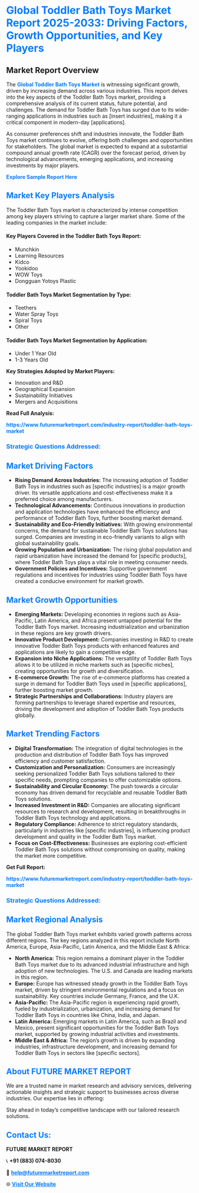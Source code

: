 <h1 style="color: #007BFF;">Global Toddler Bath Toys Market Report 2025-2033: Driving Factors, Growth Opportunities, and Key Players</h1>

<section id="overview">
<h2>Market Report Overview</h2>
<p>The <a href="https://www.futuremarketreport.com/industry-report/toddler-bath-toys-market" style="color: #007BFF; text-decoration: none;"><strong>Global Toddler Bath Toys Market</strong></a> is witnessing significant growth, driven by increasing demand across various industries. This report delves into the key aspects of the Toddler Bath Toys market, providing a comprehensive analysis of its current status, future potential, and challenges. The demand for Toddler Bath Toys has surged due to its wide-ranging applications in industries such as [insert industries], making it a critical component in modern-day [applications].</p>
<p>As consumer preferences shift and industries innovate, the Toddler Bath Toys market continues to evolve, offering both challenges and opportunities for stakeholders. The global market is expected to expand at a substantial compound annual growth rate (CAGR) over the forecast period, driven by technological advancements, emerging applications, and increasing investments by major players.</p>
</section>

<section id="overview">
<p><a href="https://www.futuremarketreport.com/request-sample/reportId=61798" style="color: #007BFF; text-decoration: none;"><strong>Explore Sample Report Here</strong></a></p>
</section>

<section id="key-players">
<h2 style="color: #007BFF;">Market Key Players Analysis</h2>
<p>The Toddler Bath Toys market is characterized by intense competition among key players striving to capture a larger market share. Some of the leading companies in the market include:</p>
<h4>Key Players Covered in the Toddler Bath Toys Report:</h4>
<ul><li>Munchkin</li><li>Learning Resources</li><li>Kidco</li><li>Yookidoo</li><li>WOW Toys</li><li>Dongguan Yotoys Plastic</li></ul>
<h4>Toddler Bath Toys Market Segmentation by Type:</h4>
<ul><li>Teethers</li><li>Water Spray Toys</li><li>Spiral Toys</li><li>Other</li></ul>

<h4>Toddler Bath Toys Market Segmentation by Application:</h4>
<ul><li>Under 1 Year Old</li><li>1-3 Years Old</li></ul>
<p><strong>Key Strategies Adopted by Market Players:</strong></p>
<ul>
<li>Innovation and R&D</li>
<li>Geographical Expansion</li>
<li>Sustainability Initiatives</li>
<li>Mergers and Acquisitions</li>
</ul>
</section>

<section>
<p><strong>Read Full Analysis: </strong></p><a href="https://www.futuremarketreport.com/industry-report/toddler-bath-toys-market" style="color: #007BFF; text-decoration: none;"><strong>https://www.futuremarketreport.com/industry-report/toddler-bath-toys-market</strong></a>
<h3 style="color: #007BFF;">Strategic Questions Addressed:</h3>
</section>

<section id="driving-factors">
<h2 style="color: #007BFF;">Market Driving Factors</h2>
<ul>
<li><strong>Rising Demand Across Industries:</strong> The increasing adoption of Toddler Bath Toys in industries such as [specific industries] is a major growth driver. Its versatile applications and cost-effectiveness make it a preferred choice among manufacturers.</li>
<li><strong>Technological Advancements:</strong> Continuous innovations in production and application technologies have enhanced the efficiency and performance of Toddler Bath Toys, further boosting market demand.</li>
<li><strong>Sustainability and Eco-Friendly Initiatives:</strong> With growing environmental concerns, the demand for sustainable Toddler Bath Toys solutions has surged. Companies are investing in eco-friendly variants to align with global sustainability goals.</li>
<li><strong>Growing Population and Urbanization:</strong> The rising global population and rapid urbanization have increased the demand for [specific products], where Toddler Bath Toys plays a vital role in meeting consumer needs.</li>
<li><strong>Government Policies and Incentives:</strong> Supportive government regulations and incentives for industries using Toddler Bath Toys have created a conducive environment for market growth.</li>
</ul>
</section>

<section id="growth-opportunities">
<h2 style="color: #007BFF;">Market Growth Opportunities</h2>
<ul>
<li><strong>Emerging Markets:</strong> Developing economies in regions such as Asia-Pacific, Latin America, and Africa present untapped potential for the Toddler Bath Toys market. Increasing industrialization and urbanization in these regions are key growth drivers.</li>
<li><strong>Innovative Product Development:</strong> Companies investing in R&D to create innovative Toddler Bath Toys products with enhanced features and applications are likely to gain a competitive edge.</li>
<li><strong>Expansion into Niche Applications:</strong> The versatility of Toddler Bath Toys allows it to be utilized in niche markets such as [specific niches], creating opportunities for growth and diversification.</li>
<li><strong>E-commerce Growth:</strong> The rise of e-commerce platforms has created a surge in demand for Toddler Bath Toys used in [specific applications], further boosting market growth.</li>
<li><strong>Strategic Partnerships and Collaborations:</strong> Industry players are forming partnerships to leverage shared expertise and resources, driving the development and adoption of Toddler Bath Toys products globally.</li>
</ul>
</section>

<section id="trending-factors">
<h2 style="color: #007BFF;">Market Trending Factors</h2>
<ul>
<li><strong>Digital Transformation:</strong> The integration of digital technologies in the production and distribution of Toddler Bath Toys has improved efficiency and customer satisfaction.</li>
<li><strong>Customization and Personalization:</strong> Consumers are increasingly seeking personalized Toddler Bath Toys solutions tailored to their specific needs, prompting companies to offer customizable options.</li>
<li><strong>Sustainability and Circular Economy:</strong> The push towards a circular economy has driven demand for recyclable and reusable Toddler Bath Toys solutions.</li>
<li><strong>Increased Investment in R&D:</strong> Companies are allocating significant resources to research and development, resulting in breakthroughs in Toddler Bath Toys technology and applications.</li>
<li><strong>Regulatory Compliance:</strong> Adherence to strict regulatory standards, particularly in industries like [specific industries], is influencing product development and quality in the Toddler Bath Toys market.</li>
<li><strong>Focus on Cost-Effectiveness:</strong> Businesses are exploring cost-efficient Toddler Bath Toys solutions without compromising on quality, making the market more competitive.</li>
</ul>
</section>

<section>
<p><strong>Get Full Report: </strong></p><a href="https://www.futuremarketreport.com/industry-report/toddler-bath-toys-market" style="color: #007BFF; text-decoration: none;"><strong>https://www.futuremarketreport.com/industry-report/toddler-bath-toys-market</strong></a>
<h3 style="color: #007BFF;">Strategic Questions Addressed:</h3>
</section>


<section id="regional-analysis">
<h2 style="color: #007BFF;">Market Regional Analysis</h2>
<p>The global Toddler Bath Toys market exhibits varied growth patterns across different regions. The key regions analyzed in this report include North America, Europe, Asia-Pacific, Latin America, and the Middle East & Africa:</p>
<ul>
<li><strong>North America:</strong> This region remains a dominant player in the Toddler Bath Toys market due to its advanced industrial infrastructure and high adoption of new technologies. The U.S. and Canada are leading markets in this region.</li>
<li><strong>Europe:</strong> Europe has witnessed steady growth in the Toddler Bath Toys market, driven by stringent environmental regulations and a focus on sustainability. Key countries include Germany, France, and the U.K.</li>
<li><strong>Asia-Pacific:</strong> The Asia-Pacific region is experiencing rapid growth, fueled by industrialization, urbanization, and increasing demand for Toddler Bath Toys in countries like China, India, and Japan.</li>
<li><strong>Latin America:</strong> Emerging markets in Latin America, such as Brazil and Mexico, present significant opportunities for the Toddler Bath Toys market, supported by growing industrial activities and investments.</li>
<li><strong>Middle East & Africa:</strong> The region’s growth is driven by expanding industries, infrastructure development, and increasing demand for Toddler Bath Toys in sectors like [specific sectors].</li>
</ul>
</section>

<footer>
<h2 style="color: #007BFF;">About FUTURE MARKET REPORT</h2>
<p>We are a trusted name in market research and advisory services, delivering actionable insights and strategic support to businesses across diverse industries. Our expertise lies in offering:</p>

<p>Stay ahead in today’s competitive landscape with our tailored research solutions.</p>

<h2 style="color: #007BFF;">Contact Us:</h2>
<p><strong>FUTURE MARKET REPORT</strong></p>
<p>📞 <strong>+91 (883) 074-8030</strong></p>
<p>📧 <strong><a href="mailto:help@futuremarketreport.com" style="color: #007BFF;">help@futuremarketreport.com</a></strong></p>
<p>🌐 <strong><a href="https://www.futuremarketreport.com/" style="color: #007BFF;">Visit Our Website</a></strong></p>
</footer>